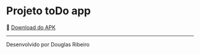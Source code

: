 <h1>Projeto toDo app</h1>

🚀 [Download do APK](https://exp-shell-app-assets.s3.us-west-1.amazonaws.com/android/%40appcolt/todoapp-d70ef490dfb845dca06fe4351a5f26ca-signed.apk)

---
Desenvolvido por Douglas Ribeiro
